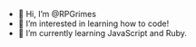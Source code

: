 - 👋 Hi, I’m @RPGrimes
- 👀 I’m interested in learning how to code!
- 🌱 I’m currently learning JavaScript and Ruby.

<!---
RPGrimes/RPGrimes is a ✨ special ✨ repository because its `README.md` (this file) appears on your GitHub profile.
You can click the Preview link to take a look at your changes.
--->
